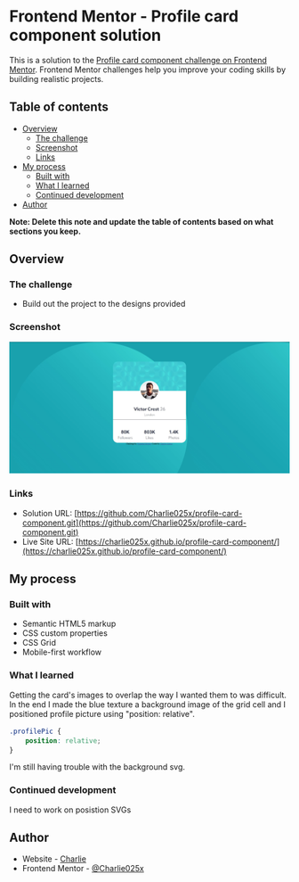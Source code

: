 # Frontend Mentor - Profile card component solution

This is a solution to the [Profile card component challenge on Frontend Mentor](https://www.frontendmentor.io/challenges/profile-card-component-cfArpWshJ). Frontend Mentor challenges help you improve your coding skills by building realistic projects. 

## Table of contents

- [Overview](#overview)
  - [The challenge](#the-challenge)
  - [Screenshot](#screenshot)
  - [Links](#links)
- [My process](#my-process)
  - [Built with](#built-with)
  - [What I learned](#what-i-learned)
  - [Continued development](#continued-development)
- [Author](#author)

**Note: Delete this note and update the table of contents based on what sections you keep.**

## Overview

### The challenge

- Build out the project to the designs provided

### Screenshot

![](./screenshot.jpg)

### Links

- Solution URL: [https://github.com/Charlie025x/profile-card-component.git](https://github.com/Charlie025x/profile-card-component.git)
- Live Site URL: [https://charlie025x.github.io/profile-card-component/](https://charlie025x.github.io/profile-card-component/)

## My process

### Built with

- Semantic HTML5 markup
- CSS custom properties
- CSS Grid
- Mobile-first workflow

### What I learned

Getting the card's images to overlap the way I wanted them to was difficult. In the end I made the blue texture a background image of the grid cell and I positioned profile picture using "position: relative".

```css
.profilePic {
    position: relative;
}
```
I'm still having trouble with the background svg.

### Continued development

I need to work on posistion SVGs

## Author

- Website - [Charlie](https://github.com/Charlie025x)
- Frontend Mentor - [@Charlie025x](https://www.frontendmentor.io/profile/Charlie025x)

